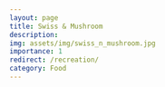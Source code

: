 ```yaml
---
layout: page
title: Swiss & Mushroom
description:
img: assets/img/swiss_n_mushroom.jpg
importance: 1
redirect: /recreation/
category: Food
---
```

